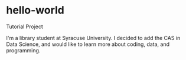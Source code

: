 # hello-world
Tutorial Project

I'm a library student at Syracuse University. I decided to add the CAS in Data Science, and would like to learn more about coding, data, and programming. 

